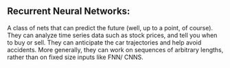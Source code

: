 ## Recurrent Neural Networks:

A class of nets that can predict the future (well, up to a point, of course). They can analyze time series data such as stock prices, and tell you when to buy or sell. They can anticipate the car trajectories and help avoid accidents. More generally, they can work on sequences of arbitrary lengths, rather than on fixed size inputs like FNN/ CNNS.

